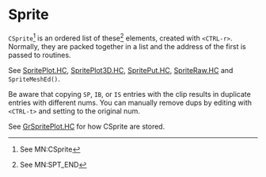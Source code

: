 # Sprite
`CSprite`[^1] is an ordered list of these[^2] elements, created with `<CTRL-r>`. Normally, they are packed together in a list and the address of the first is passed to routines.

See [SpritePlot.HC](https://github.com/cia-foundation/TempleOS/blob/c26482bb6ad3f80106d28504ec5db3c6a360732c/Demo/Graphics/SpritePlot.HC), [SpritePlot3D.HC](https://github.com/cia-foundation/TempleOS/blob/c26482bb6ad3f80106d28504ec5db3c6a360732c/Demo/Graphics/SpritePlot3D.HC), [SpritePut.HC](https://github.com/cia-foundation/TempleOS/blob/c26482bb6ad3f80106d28504ec5db3c6a360732c/Demo/Graphics/SpritePut.HC), [SpriteRaw.HC](https://github.com/cia-foundation/TempleOS/blob/c26482bb6ad3f80106d28504ec5db3c6a360732c/Demo/Graphics/SpriteRaw.HC) and `SpriteMeshEd()`.

Be aware that copying `SP`, `IB`, or `IS` entries with the clip results in duplicate entries with different nums. You can manually remove dups by editing with `<CTRL-t>` and setting to the original num.

See [GrSpritePlot.HC](https://github.com/cia-foundation/TempleOS/blob/c26482bb6ad3f80106d28504ec5db3c6a360732c/Adam/Gr/GrSpritePlot.HC) for how CSprite are stored.

[^1]: See MN:CSprite

[^2]: See MN:SPT_END
